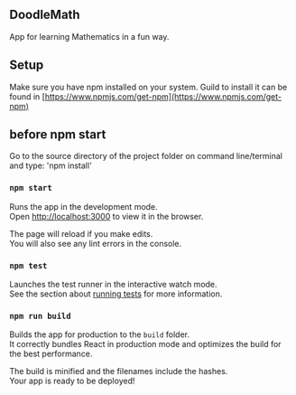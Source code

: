 
## DoodleMath
App for learning Mathematics in a fun way.

## Setup

Make sure you have npm installed on your system. 
Guild to install it can be found in [https://www.npmjs.com/get-npm](https://www.npmjs.com/get-npm)   

## before npm start

Go to the source directory of the project folder on command line/terminal and type: 'npm install'


### `npm start`
Runs the app in the development mode.<br>
Open [http://localhost:3000](http://localhost:3000) to view it in the browser.

The page will reload if you make edits.<br>
You will also see any lint errors in the console.

### `npm test`

Launches the test runner in the interactive watch mode.<br>
See the section about [running tests](https://facebook.github.io/create-react-app/docs/running-tests) for more information.

### `npm run build`

Builds the app for production to the `build` folder.<br>
It correctly bundles React in production mode and optimizes the build for the best performance.

The build is minified and the filenames include the hashes.<br>
Your app is ready to be deployed!
